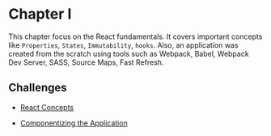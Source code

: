 # Chapter I

This chapter focus on the React fundamentals. It covers important concepts like `Properties`, `States`, `Immutability`, `hooks`. Also, an application was created from the scratch using tools such as Webpack, Babel, Webpack Dev Server, SASS,  Source Maps, Fast Refresh.

## Challenges

- [React Concepts](https://github.com/gasscoelho/ignite-challenge-react-concepts)

- [Componentizing the Application](https://github.com/gasscoelho/ignite-challenge-componentizing-the-application)
